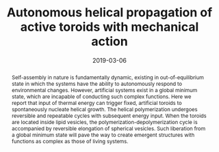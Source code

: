 ---
title: Autonomous helical propagation of active toroids with mechanical action
authors:
- Bowen Shen
- 朱有亮
- Yongju Kim
- Xiaobin Zhou
- Haonan Sun
- Zhongyuan Lu
- Myongsoo Lee
date: '2019-03-06'
doi: 10.1038/s41467-019-09099-9
publish_types: ['期刊文章']
publication: Nature Communications
publication_short: Nat Commun
abstract: Self-assembly in nature is fundamentally dynamic, existing in  out-of-equilibrium state in which the systems have the ability to  autonomously respond to environmental changes. However, artificial  systems exist in a global minimum state, which are incapable of  conducting such complex functions. Here we report that input of thermal  energy can trigger fixed, artificial toroids to spontaneously nucleate  helical growth. The helical polymerization undergoes reversible and  repeatable cycles with subsequent energy input. When the toroids are  located inside lipid vesicles, the polymerization-depolymerization cycle  is accompanied by reversible elongation of spherical vesicles. Such  liberation from a global minimum state will pave the way to create  emergent structures with functions as complex as those of living  systems.
url_pdf: https://www.nature.com/articles/s41467-019-09099-9
---